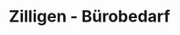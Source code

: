 ---
title: "Zilligen - Bürobedarf"
url: /oebisfelde-weferlingen/zilligen-buerobedarf/
shop: Schreibwaren
---